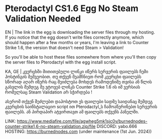 
# Pterodactyl CS1.6 Egg No Steam Validation Needed

 EN | 
 The link in the egg is downloading the server files through my hosting. If you notice that the egg doesn't write files correctly anymore, which should happen after a few months or years, I'm leaving a link to Counter Strike 1.6, the version that doesn't need Steam > Validation!

So you'll be able to host these files somewhere from where you'll then copy the server files to Pterodactyl with the egg install script.

KA, GE |
კვერცხში მითითებული ლინკი იწერს სერვერის ფაილებს ჩემი ჰოსტინგის მეშვეობით. თუ თქვენ შეამჩნიეთ რომ კვერცხი ფაილებს სწორად აღარ იწერს რაც შეიძლება მოხდეს რამოდენიმე თვისა ან წლის გასვლის შემდეგ მე ვტოვებ ლინკს Counter Strike 1.6 ის იმ ვერსიას რომელსაც Steam Validation არ სჭირდება !

ასერომ თქვენ შეძლებთ დაჰოსტოთ ეს ფაილები სადმე საიდანაც შემდეგ კვერცხის საინსტალაციო script ით Pterodactyl_ს ჩამოაწერინებთ სერვერის ფაილებს. ან პირდაპირ ატვირთავთ ამ ფაილებს თქვენს პანელში.

LINK: https://www.mediafire.com/file/agwheg5mk1sjc0v/burnednodes-counter-strike1,6-no-steam-validation.zip/file
DISCORD: yabo.666
HOSTING: https://burnednodes.com (under maintenance (1st Jun. 2024))

